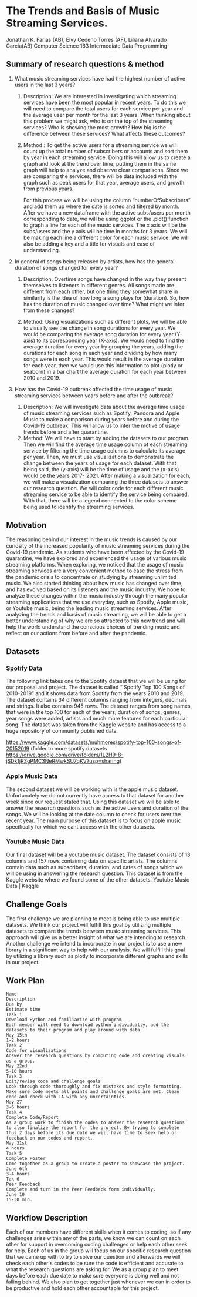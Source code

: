 # The Trends and Basis of Music Streaming Services.


Jonathan K. Farias (AB), Eivy Cedeno Torres (AF), Liliana Alvarado Garcia(AB)
Computer Science 163 Intermediate Data Programming


## Summary of research questions & method
1. What music streaming services have had the highest number of active users in the last 3 years?
   1. Description: We are interested in investigating which streaming services have been the most popular in recent years. To do this we will need to compare the total users for each service per year and the average user per month for the last 3 years. When thinking about this problem we might ask, who is on the top of the streaming services? Who is showing the most growth? How big is the difference between these services? What affects these outcomes?
   2. Method : To get the active users for a streaming service we will count up the total number of subscribers or accounts and sort them by year in each streaming service. Doing this will allow us to create a graph and look at the trend over time, putting them in the same graph will help to analyze and observe clear comparisons. Since we are comparing the services, there will be data included with the graph such as peak users for that year, average users, and growth from previous years. 

      For this process we will be using the column “numberOfSubscribers” and add them up where the date is sorted and filtered by month. After we have a new dataframe with the active subs/users per month corresponding to date, we will be using ggplot or the .plot() function to graph a line for each of the music services. The x axis will be the subs/users and the y axis will be time in months for 3 years. We will be making each line a different color for each music service. We will also be adding a key and a title for visuals and ease of understanding.


2. In general of songs being released by artists, how has the general duration of songs changed for every year?
   1. Description: Overtime songs have changed in the way they present themselves to listeners in different genres. All songs made are different from each other, but one thing they somewhat share in similarity is the idea of how long a song plays for (duration). So, how has the duration of music changed over time? What might we infer from these changes? 


   2. Method: Using visualizations such as different plots, we will be able to visually see the change in song durations for every year. We would be comparing the average song duration for every year (Y-axis) to its corresponding year (X-axis). We would need to find the average duration for every year by grouping the years, adding the durations for each song in each year and dividing by how many songs were in each year. This would result in the average duration for each year, then we would use this information to plot (plotly or seaborn) in a bar chart the average duration for each year between 2010 and 2019. 


3. How has the Covid-19 outbreak affected the time usage of music streaming services between years before and after the outbreak?
   1. Description: We will investigate data about the average time usage of music streaming services such as Spotify, Pandora and Apple Music to make a comparison during years before and during the Covid-19 outbreak. This will allow us to infer the motive of usage trends before and after quarantine.
   2. Method: We will have to start by adding the datasets to our program. Then we will find the average time usage column of each streaming service by filtering the time usage columns to calculate its average per year. Then, we must use visualizations to demonstrate the change between the years of usage for each dataset. With that being said, the (y-axis) will be the time of usage and the (x-axis) would be the years 2017- 2021. After making a visualization for each, we will make a visualization comparing the three datasets to answer our research question. We will color code for each different music streaming service to be able to identify the service being compared. With that, there will be a legend connected to the color scheme being used to identify the streaming services.


## Motivation
The reasoning behind our interest in the music trends is caused by our curiosity of the increased popularity of music streaming services during the Covid-19 pandemic. As students who have been affected by the Covid-19 quarantine, we have explored and experienced the usage of various music streaming platforms. When exploring, we noticed that the usage of music streaming services are a very convenient method to ease the stress from the pandemic crisis to concentrate on studying by streaming unlimited music. We also started thinking about how music has changed over time, and has evolved based on its listeners and the music industry.  We hope to analyze these changes within the music industry through the many popular streaming applications that we use everyday, such as Spotify, Apple music, or Youtube music, being the leading music streaming services. After analyzing the trends and basis of music streaming, we will be able to get a better understanding of why we are so attracted to this new trend and will help the world understand the conscious choices of trending music and reflect on our actions from before and after the pandemic.


## Datasets


### Spotify Data
The following link takes one to the Spotify dataset that we will be using for our proposal and project. The dataset is called “ Spotify Top 100 Songs of 2010-2019”  and it shows data from Spotify from the years 2010 and 2019. The dataset contains 34 different columns ranging from integers, decimals and strings. It also contains 945 rows. The dataset ranges from song names that were in the top 100 for each of the years, duration of songs, genres, year songs were added, artists and much more features for each particular song. The dataset was taken from the Kaggle website and has access to a huge repository of community published data. 


https://www.kaggle.com/datasets/muhmores/spotify-top-100-songs-of-20152019
(folder to more spotify datasets https://drive.google.com/drive/folders/1L2H9-8-jSDk1jR3gPMC3NeRMwkSU7qKV?usp=sharing)


### Apple Music Data
The second dataset we will be working with is the apple music dataset.  Unfortunately we do not currently have access to that dataset for another week since our request stated that. Using this dataset we will be able to answer the research questions such as the active users and duration of the songs. We will be looking at the date column to check for users over the recent year. The main purpose of this dataset is to focus on apple music specifically for which we cant access with the other datasets.


### Youtube Music Data
Our final dataset will be a youtube music dataset. The dataset consists of 13 columns and 157 rows containing data on specific artists. The columns contain data such as subscribers, duration, and dates of songs which we will be using in answering the research question. This dataset is from the Kaggle website where we found some of the other datasets.
Youtube Music Data | Kaggle




## Challenge Goals
The first challenge we are planning to meet is being able to use multiple datasets. We think our project will fulfill this goal by utilizing multiple datasets to compare the trends between music streaming services. This approach will give us a better insight of what we are intending to research. Another challenge we intend to incorporate in our project is to use a new library in a significant way to help with our analysis. We will fulfill this goal by utilizing a library such as plotly to incorporate different graphs and skills in our project. 


## Work Plan


	Name
	Description
	Due by 
	Estimate time
	Task 1
	Download Python and familiarize with program
	Each member will need to download python individually, add the datasets to their program and play around with data.
	May 15th
	1-2 hours
	Task 2
	Code for visualizations 
	Answer the research questions by computing code and creating visuals as a group.
	May 22nd
	5-10 hours
	Task 3
	Edit/revise code and challenge goals
	Look through code thoroughly and fix mistakes and style formatting. Make sure code meets all points and challenge goals are met. Clean code and check with TA with any uncertainties.
	May 27
	3-6 hours
	Task 4
	Complete Code/Report
	As a group work to finish the codes to answer the research questions to also finalize the report for the project. By trying to complete thus 2 days before its due date we will have time to seek help or feedback on our codes and report.
	May 31st
	4 hours
	Task 5
	Complete Poster
	Come together as a group to create a poster to showcase the project.
	June 6th
	3-4 hours
	Tak 6
	Peer Feedback
	Complete and turn in the Peer Feedback form individually.
	June 10
	15-30 min.
	

## Workflow Description


Each of our members have different skills when it comes to coding, so if any challenges arise within any of the parts, we know we can count on each other for support in overcoming coding challenges or help each other seek for help. Each of us in the group will focus on our specific research question that we came up with to try to solve our question and afterwards we will check each other's codes to be sure the code is efficient and accurate to what the research questions are asking for. We as a group plan to meet days before each due date to make sure everyone is doing well and not falling behind. We also plan to get together just whenever we can in order to be productive and hold each other accountable for this project.
